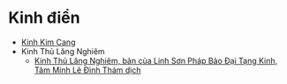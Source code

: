 # Kinh điển

* [Kinh Kim Cang](./kinh/Kinh_Kim_Cang.md)
* Kinh Thủ Lăng Nghiêm
    * [Kinh Thủ Lăng Nghiêm, bản của Linh Sơn Pháp Bảo Đại Tạng Kinh, Tâm Minh Lê Đình Thám dịch ](./kinh/Kinh-Thu-Lang-Nghiem.md)